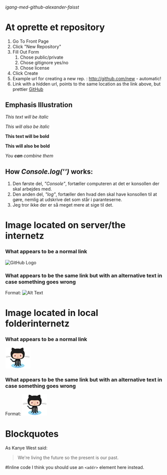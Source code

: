 ###### igang-med-github-alexander-faisst

# At oprette et repository

1. Go To Front Page
1. Click "New Repository"
1. Fill Out Form
   1. Chose public/private
   1. Chose gitignore yes/no
   1. Chose license 
1. Click Create
1. Example url for creating a new rep. : 
http://github.com/new - automatic!
1. Link with a hidden url, points to the same location as the link above, but prettier [GitHub](http://github.com/new) 

## Emphasis Illustration


*This text will be italic*

_This will also be italic_

**This text will be bold**

__This will also be bold__

_You **can** combine them_

## How *Console.log('')* works: 

1. Den første del, *"Console"*, fortæller computeren at det er konsollen der skal arbejdes med.
1. Den anden del, *"log"*, fortæller den hvad den skal have konsollen til at gøre, nemlig at udskrive det som står i paranteserne. 
1. Jeg tror ikke der er så meget mere at sige til det.   


# Image located on server/the internetz
### What appears to be a normal link
![GitHub Logo](https://assets-cdn.github.com/images/modules/logos_page/Octocat.png)
### What appears to be the same link but with an alternative text in case something goes wrong
Format: ![Alt Text](https://assets-cdn.github.com/images/modules/logos_page/Octocat.png)


# Image located in local folderinternetz
### What appears to be a normal link
![GitHub Logo](Octocat.png)
### What appears to be the same link but with an alternative text in case something goes wrong
Format: ![Octocat.png](Octocat.png)


# Blockquotes
As Kanye West said:

> We're living the future so
> the present is our past.

#Inline code
I think you should use an
`<addr>` element here instead.